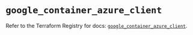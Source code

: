 # `google_container_azure_client`

Refer to the Terraform Registry for docs: [`google_container_azure_client`](https://registry.terraform.io/providers/hashicorp/google/5.20.0/docs/resources/container_azure_client).
